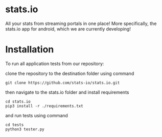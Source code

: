 # stats.io
All your stats from streaming portals in one place! More specifically, the stats.io app for android, which we are currently developing!

# Installation
To run all application tests from our repository:

clone the repository to the destination folder using command
```CMD
git clone https://github.com/stats-io/stats.io.git
```

then navigate to the stats.io folder and install requirements
```CMD
cd stats.io
pip3 install -r ./requirements.txt
```

and run tests using command
```CMD
cd tests
python3 tester.py
```
